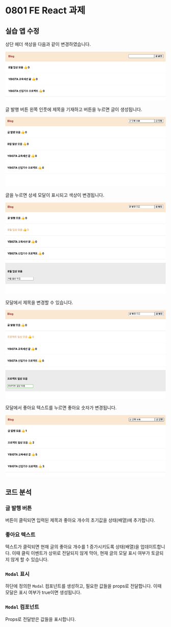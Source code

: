 # 0801 FE React 과제

## 실습 앱 수정

상단 헤더 색상을 다음과 같이 변경하였습니다.

![1-1](resources/1-1.png)

글 발행 버튼 왼쪽 인풋에 제목을 기재하고 버튼을 누르면 글이 생성됩니다.

![1-2](resources/1-2.png)

글을 누르면 상세 모달이 표시되고 색상이 변경됩니다.

![1-3](resources/1-3.png)

모달에서 제목을 변경할 수 있습니다.

![1-4](resources/1-4.png)

모달에서 좋아요 텍스트를 누르면 좋아요 숫자가 변경됩니다.

![1-5](resources/1-5.png)

## 코드 분석

### 글 발행 버튼

버튼이 클릭되면 입력된 제목과 좋아요 개수의 초기값을 상태(배열)에 추가합니다.

### 좋아요 텍스트

텍스트가 클릭되면 현재 글의 좋아요 개수를 1 증가시키도록 상태(배열)을 업데이트합니다.
이때 클릭 이벤트가 상위로 전달되지 않게 막아, 현재 글의 모달 표시 여부가 토글되지 않게 할 수 있습니다.

### `Modal` 표시

하단에 정의한 `Modal` 컴포넌트를 생성하고, 필요한 값들을 props로 전달합니다.
이때 모달은 표시 여부가 true이면 생성됩니다.

### `Modal` 컴포넌트

Props로 전달받은 값들을 표시합니다.
